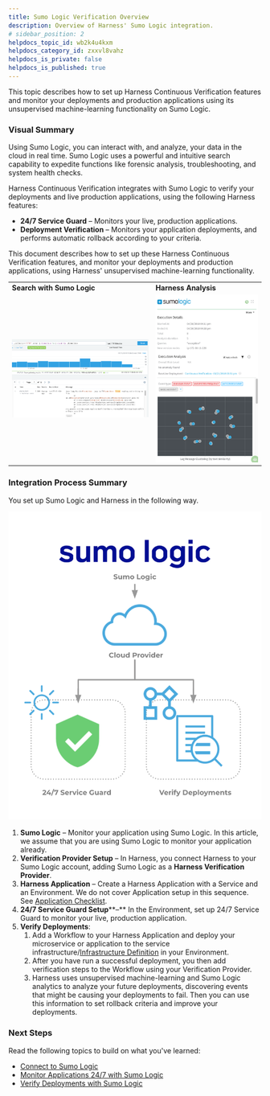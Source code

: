 ```yaml
---
title: Sumo Logic Verification Overview
description: Overview of Harness' Sumo Logic integration.
# sidebar_position: 2
helpdocs_topic_id: wb2k4u4kxm
helpdocs_category_id: zxxvl8vahz
helpdocs_is_private: false
helpdocs_is_published: true
---
```


This topic describes how to set up Harness Continuous Verification features and monitor your deployments and production applications using its unsupervised machine-learning functionality on Sumo Logic.


### Visual Summary

Using Sumo Logic, you can interact with, and analyze, your data in the cloud in real time. Sumo Logic uses a powerful and intuitive search capability to expedite functions like forensic analysis, troubleshooting, and system health checks.

Harness Continuous Verification integrates with Sumo Logic to verify your deployments and live production applications, using the following Harness features:

* **24/7 Service Guard** – Monitors your live, production applications.
* **Deployment Verification** – Monitors your application deployments, and performs automatic rollback according to your criteria.

This document describes how to set up these Harness Continuous Verification features, and monitor your deployments and production applications, using Harness' unsupervised machine-learning functionality.



|  |  |
| --- | --- |
| **Search with Sumo Logic** | **Harness Analysis** |
| ![](./static/sumo-left.png) | ![](./static/sumo-right.png) |

### Integration Process Summary

You set up Sumo Logic and Harness in the following way.

![](./static/sumo-logic-verification-overview-63.png)

1. **Sumo Logic** – Monitor your application using Sumo Logic. In this article, we assume that you are using Sumo Logic to monitor your application already.
2. **​Verification Provider Setup** – In Harness, you connect Harness to your Sumo Logic account, adding Sumo Logic as a **Harness Verification Provider**.
3. **Harness Application** – Create a Harness Application with a Service and an Environment. We do not cover Application setup in this sequence. See [Application Checklist](../../../model-cd-pipeline/applications/application-configuration.md).
4. **​24/7 Service Guard Setup****–** In the Environment, set up 24/7 Service Guard to monitor your live, production application.
5. ​**Verify Deployments**:
	1. Add a Workflow to your Harness Application and deploy your microservice or application to the service infrastructure/[Infrastructure Definition](../../../model-cd-pipeline/environments/environment-configuration.md#add-an-infrastructure-definition) in your Environment.
	2. After you have run a successful deployment, you then add verification steps to the Workflow using your Verification Provider.
	3. Harness uses unsupervised machine-learning and Sumo Logic analytics to analyze your future deployments, discovering events that might be causing your deployments to fail. Then you can use this information to set rollback criteria and improve your deployments.

### Next Steps

Read the following topics to build on what you've learned:

* [Connect to Sumo Logic](../../sumo-logic-verification/1-sumo-logic-connection-setup.md)
* [Monitor Applications 24/7 with Sumo Logic](../../sumo-logic-verification/2-24-7-service-guard-for-sumo-logic.md)
* [Verify Deployments with Sumo Logic](../../sumo-logic-verification/3-verify-deployments-with-sumo-logic.md)

